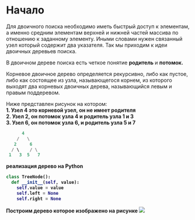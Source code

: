 # Начало

Для двоичного поиска необходимо иметь быстрый доступ к элементам, а именно средним элементам верхней и нижней частей массива по отношению к заданному элементу. Иными словами нужен связанный узел который содержит два указателя. Так мы приходим к идеи двоичных деревьев поиска.

В двоичном дереве поиска есть четкое понятие <b>родитель</b> и <b>потомок.</b>

Корневое двоичное дерево определяется рекурсивно, либо как пустое, либо как состоящее из узла, называющегося корнем, из которого выходят два корневых двоичных дерева, называющийся левым и правым поддеревом.

Ниже представлен рисунок на котором:  
    <b>1. Узел 4 это корневой узел, он не имеет родителя  
    <b>2. Узел 2, он потомок узла 4 и родитель узла 1 и 3  
    <b>3. Узел 6, он потомок узла 6, и родитель узла 5 и 7

```python
      4
    /   \
   2     6
  / \    / \
 1   3  5   7
```


реализация дерево на Python
```python
class TreeNode():
  def __init__(self, value):
    self.value = value
    self.left = None
    self.right = None
```

Построим дерево которое изображено на рисунке
![](https://pythonist.ru/wp-content/uploads/2021/03/tree.gif)
